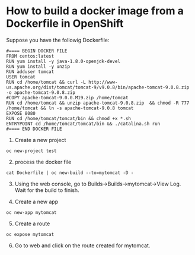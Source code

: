 # How to build a docker image from a Dockerfile in OpenShift

Suppose you have the followig Dockerfile:

```
#==== BEGIN DOCKER FILE
FROM centos:latest
RUN yum install -y java-1.8.0-openjdk-devel
RUN yum install -y unzip
RUN adduser tomcat
USER tomcat
RUN cd /home/tomcat && curl -L http://www-us.apache.org/dist/tomcat/tomcat-9/v9.0.8/bin/apache-tomcat-9.0.8.zip -o apache-tomcat-9.0.8.zip
#COPY apache-tomcat-9.0.0.M19.zip /home/tomcat
RUN cd /home/tomcat && unzip apache-tomcat-9.0.8.zip  && chmod -R 777 /home/tomcat && ln -s apache-tomcat-9.0.8 tomcat
EXPOSE 8080
RUN cd /home/tomcat/tomcat/bin && chmod +x *.sh
ENTRYPOINT cd /home/tomcat/tomcat/bin && ./catalina.sh run
#==== END DOCKER FILE
```

1. Create a new project

```
oc new-project test
```

2. process the docker file

```
cat Dockerfile | oc new-build --to=mytomcat -D -
```

3. Using the web console, go to Builds->Builds->mytomcat->View Log. Wait for the build to finish.

4. Create a new app

```
oc new-app mytomcat
```

5. Create a route

```
oc expose mytomcat
```

6. Go to web and click on the route created for mytomcat.
